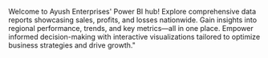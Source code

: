 Welcome to Ayush Enterprises' Power BI hub! Explore comprehensive data reports showcasing sales, profits, and losses nationwide. Gain insights into regional performance, trends, and key metrics—all in one place. Empower informed decision-making with interactive visualizations tailored to optimize business strategies and drive growth."





